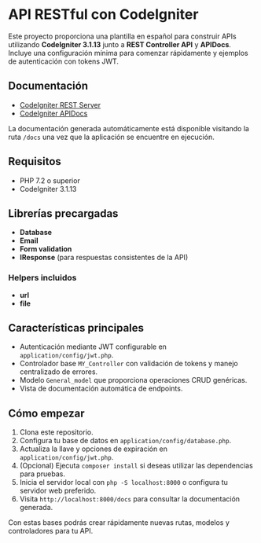 # API RESTful con CodeIgniter

Este proyecto proporciona una plantilla en español para construir APIs utilizando **CodeIgniter 3.1.13** junto a **REST Controller API** y **APIDocs**. Incluye una configuración mínima para comenzar rápidamente y ejemplos de autenticación con tokens JWT.

## Documentación

- [CodeIgniter REST Server](https://github.com/chriskacerguis/codeigniter-restserver)
- [CodeIgniter APIDocs](https://github.com/owen1025/codeigniter-apidocs)

La documentación generada automáticamente está disponible visitando la ruta `/docs` una vez que la aplicación se encuentre en ejecución.

## Requisitos

- PHP 7.2 o superior
- CodeIgniter 3.1.13

## Librerías precargadas

- **Database**
- **Email**
- **Form validation**
- **IResponse** (para respuestas consistentes de la API)

### Helpers incluidos

- **url**
- **file**

## Características principales

- Autenticación mediante JWT configurable en `application/config/jwt.php`.
- Controlador base `MY_Controller` con validación de tokens y manejo centralizado de errores.
- Modelo `General_model` que proporciona operaciones CRUD genéricas.
- Vista de documentación automática de endpoints.

## Cómo empezar

1. Clona este repositorio.
2. Configura tu base de datos en `application/config/database.php`.
3. Actualiza la llave y opciones de expiración en `application/config/jwt.php`.
4. (Opcional) Ejecuta `composer install` si deseas utilizar las dependencias para pruebas.
5. Inicia el servidor local con `php -S localhost:8000` o configura tu servidor web preferido.
6. Visita `http://localhost:8000/docs` para consultar la documentación generada.

Con estas bases podrás crear rápidamente nuevas rutas, modelos y controladores para tu API.
